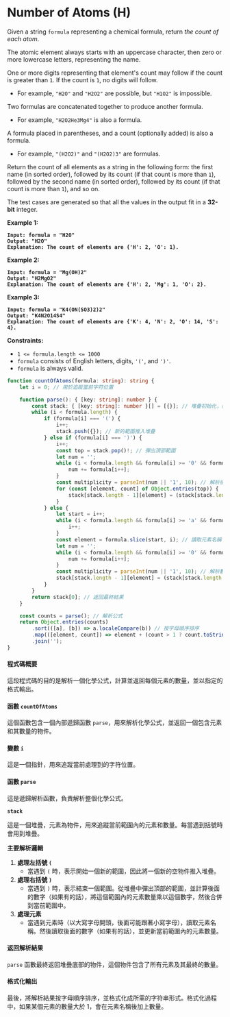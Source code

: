 # Number of Atoms (H)

Given a string `formula` representing a chemical formula, return _the count of each atom_.

The atomic element always starts with an uppercase character, then zero or more lowercase letters, representing the name.

One or more digits representing that element's count may follow if the count is greater than `1`. If the count is `1`, no digits will follow.

* For example, `"H2O"` and `"H2O2"` are possible, but `"H1O2"` is impossible.

Two formulas are concatenated together to produce another formula.

* For example, `"H2O2He3Mg4"` is also a formula.

A formula placed in parentheses, and a count (optionally added) is also a formula.

* For example, `"(H2O2)"` and `"(H2O2)3"` are formulas.

Return the count of all elements as a string in the following form: the first name (in sorted order), followed by its count (if that count is more than `1`), followed by the second name (in sorted order), followed by its count (if that count is more than `1`), and so on.

The test cases are generated so that all the values in the output fit in a **32-bit** integer.

&#x20;

**Example 1:**

<pre><code><strong>Input: formula = "H2O"
</strong><strong>Output: "H2O"
</strong><strong>Explanation: The count of elements are {'H': 2, 'O': 1}.
</strong></code></pre>

**Example 2:**

<pre><code><strong>Input: formula = "Mg(OH)2"
</strong><strong>Output: "H2MgO2"
</strong><strong>Explanation: The count of elements are {'H': 2, 'Mg': 1, 'O': 2}.
</strong></code></pre>

**Example 3:**

<pre><code><strong>Input: formula = "K4(ON(SO3)2)2"
</strong><strong>Output: "K4N2O14S4"
</strong><strong>Explanation: The count of elements are {'K': 4, 'N': 2, 'O': 14, 'S': 4}.
</strong></code></pre>

&#x20;

**Constraints:**

* `1 <= formula.length <= 1000`
* `formula` consists of English letters, digits, `'('`, and `')'`.
* `formula` is always valid.



```typescript
function countOfAtoms(formula: string): string {
    let i = 0; // 用於追蹤當前字符位置

    function parse(): { [key: string]: number } {
        const stack: { [key: string]: number }[] = [{}]; // 堆疊初始化，開始一個新的範圍
        while (i < formula.length) {
            if (formula[i] === '(') {
                i++;
                stack.push({}); // 新的範圍推入堆疊
            } else if (formula[i] === ')') {
                i++;
                const top = stack.pop()!; // 彈出頂部範圍
                let num = '';
                while (i < formula.length && formula[i] >= '0' && formula[i] <= '9') {
                    num += formula[i++];
                }
                const multiplicity = parseInt(num || '1', 10); // 解析後面的數字
                for (const [element, count] of Object.entries(top)) {
                    stack[stack.length - 1][element] = (stack[stack.length - 1][element] || 0) + count * multiplicity;
                }
            } else {
                let start = i++;
                while (i < formula.length && formula[i] >= 'a' && formula[i] <= 'z') {
                    i++;
                }
                const element = formula.slice(start, i); // 讀取元素名稱
                let num = '';
                while (i < formula.length && formula[i] >= '0' && formula[i] <= '9') {
                    num += formula[i++];
                }
                const multiplicity = parseInt(num || '1', 10); // 解析數字
                stack[stack.length - 1][element] = (stack[stack.length - 1][element] || 0) + multiplicity;
            }
        }
        return stack[0]; // 返回最終結果
    }

    const counts = parse(); // 解析公式
    return Object.entries(counts)
        .sort(([a], [b]) => a.localeCompare(b)) // 按字母順序排序
        .map(([element, count]) => element + (count > 1 ? count.toString() : '')) // 格式化輸出
        .join('');
}
```



#### 程式碼概要

這段程式碼的目的是解析一個化學公式，計算並返回每個元素的數量，並以指定的格式輸出。

#### 函數 `countOfAtoms`

這個函數包含一個內部遞歸函數 `parse`，用來解析化學公式，並返回一個包含元素和其數量的物件。

#### 變數 `i`

這是一個指針，用來追蹤當前處理到的字符位置。

#### 函數 `parse`

這是遞歸解析函數，負責解析整個化學公式。

**`stack`**

這是一個堆疊，元素為物件，用來追蹤當前範圍內的元素和數量。每當遇到括號時會用到堆疊。

**主要解析邏輯**

1. **處理左括號 `(`**
   * 當遇到 `(` 時，表示開始一個新的範圍，因此將一個新的空物件推入堆疊。
2. **處理右括號 `)`**
   * 當遇到 `)` 時，表示結束一個範圍。從堆疊中彈出頂部的範圍，並計算後面的數字（如果有的話），將這個範圍內的元素數量乘以這個數字，然後合併到當前範圍中。
3. **處理元素**
   * 當遇到元素時（以大寫字母開頭，後面可能跟著小寫字母），讀取元素名稱。然後讀取後面的數字（如果有的話），並更新當前範圍內的元素數量。

#### 返回解析結果

`parse` 函數最終返回堆疊底部的物件，這個物件包含了所有元素及其最終的數量。

#### 格式化輸出

最後，將解析結果按字母順序排序，並格式化成所需的字符串形式。格式化過程中，如果某個元素的數量大於 1，會在元素名稱後加上數量。
